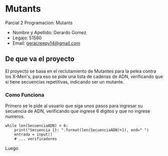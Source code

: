# Mutants
Parcial 2 Programacion: Mutants
* Nombre y Apellido: Gerardo Gomez
* Legajo: 51560
* Email: geracreepy14@gmail.com

## De que va el proyecto

El proyecto se basa en el reclutamiento de Mutantes para la pelea contra los X-Men's, para eso se pide una lista de cadenas de ADN, verificando que si tiene secuencias repetitivas, indicando ser un mutante.

### Como Funciona

Primero se le pide al usuario que siga unos pasos para ingresar su secuencia de ADN, verificando que ingrese 6 digitos y que no ingrese numeros.

```
while len(SecuenciaADN) < 6:
    print("Secuencia {}: ".format(len(SecuenciaADN)+1), end=" ")
    entrada = input()
    # ... verificadores

```
 Luego